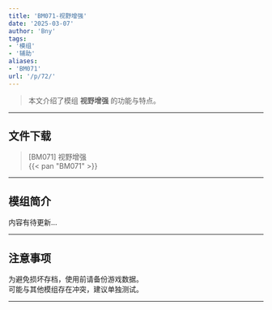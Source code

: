 ```yaml
---
title: 'BM071-视野增强'
date: '2025-03-07'
author: 'Bny'
tags:
- '模组'
- '辅助'
aliases:
- 'BM071'
url: '/p/72/'
---
```


> 本文介绍了模组 **视野增强** 的功能与特点。

---

## 文件下载

> [BM071] 视野增强  
{{< pan "BM071" >}}  

---

## 模组简介

>  
内容有待更新...  

---

## 注意事项

>  
为避免损坏存档，使用前请备份游戏数据。  
可能与其他模组存在冲突，建议单独测试。  

---

